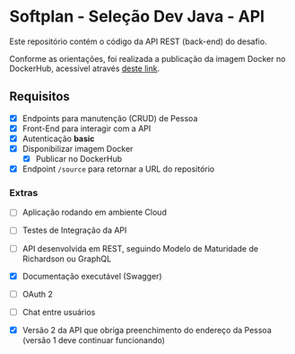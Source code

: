 # Softplan - Seleção Dev Java - API

Este repositório contém o código da API REST (back-end) do desafio.

Conforme as orientações, foi realizada a publicação da imagem Docker no DockerHub, acessível através [deste link](https://hub.docker.com/r/brunovieira97/softplan-selecao-api).

## Requisitos

 - [x] Endpoints para manutenção (CRUD) de Pessoa
 - [x] Front-End para interagir com a API
 - [x] Autenticação **basic**
 - [x] Disponibilizar imagem Docker
	 - [x] Publicar no DockerHub
 - [x] Endpoint `/source` para retornar a URL do repositório

### Extras

 - [ ] Aplicação rodando em ambiente Cloud
 - [ ] Testes de Integração da API
 - [ ] API desenvolvida em REST, seguindo Modelo de Maturidade de Richardson ou GraphQL
 - [x] Documentação executável (Swagger)
 - [ ] OAuth 2
 - [ ] Chat entre usuários
 - [x] Versão 2 da API que obriga preenchimento do endereço da Pessoa (versão 1 deve continuar funcionando)

